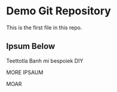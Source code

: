 # Demo Git Repository

This is the first file in this repo.

## Ipsum Below

Teettotla Banh mi bespoiek DIY

MORE IPSAUM

MOAR